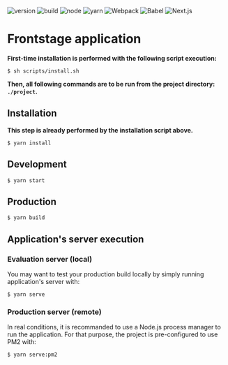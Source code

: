 ![version](https://img.shields.io/badge/version-0.0.0-red.svg?style=flat-square) ![build](https://img.shields.io/badge/build-passing-brightgreen.svg?style=flat-square) ![node](https://img.shields.io/badge/Node.js-10.16.0-green.svg?colorB=026e00&style=flat-square) ![yarn](https://img.shields.io/badge/Yarn-1.16.0-blue.svg?style=flat-square) ![Webpack](https://img.shields.io/badge/Webpack-4.32.2-blue.svg?colorB=8DD6F9&style=flat-square) ![Babel](https://img.shields.io/badge/Babel-7.4.5-yellow.svg?colorB=f5da55&style=flat-square) ![Next.js](https://img.shields.io/badge/Next.js-8.1.0-black.svg?colorB=000000&style=flat-square)

# Frontstage application
**First-time installation is performed with the following script execution:**
```
$ sh scripts/install.sh
```
**Then, all following commands are to be run from the project directory: `./project`.**

## Installation
**This step is already performed by the installation script above.**
```
$ yarn install
```

## Development
```
$ yarn start
```

## Production
```
$ yarn build
```

## Application's server execution
### Evaluation server (local)
You may want to test your production build locally by simply running application's server with:
```
$ yarn serve
```
### Production server (remote)
In real conditions, it is recommanded to use a Node.js process manager to run the application. For that purpose, the project is pre-configured to use PM2 with: 
```
$ yarn serve:pm2
```
